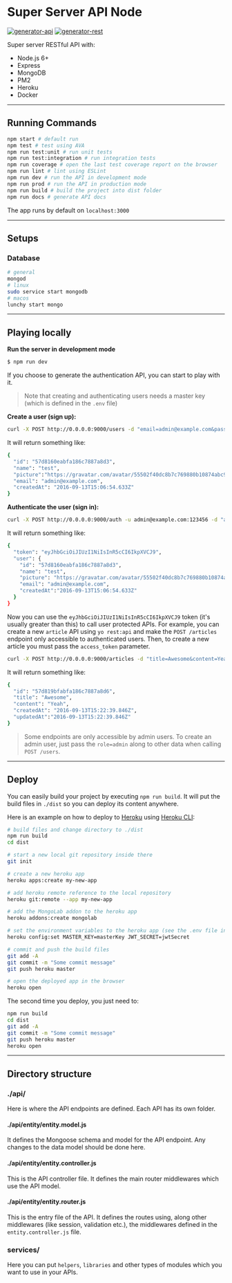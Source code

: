 # Super Server API Node

[![generator-api](https://img.shields.io/badge/built%20with-generator--api-green.svg)](https://github.com/ndelvalle/generator-api)
[![generator-rest](https://img.shields.io/badge/built%20with-generator--api-green.svg)](https://github.com/ndelvalle/generator-rest)

Super server RESTful API with:

- Node.js 6+
- Express
- MongoDB
- PM2
- Heroku
- Docker

--------------------------------------------------------------------------------

## Running Commands

```sh
npm start # default run
npm test # test using AVA
npm run test:unit # run unit tests
npm run test:integration # run integration tests
npm run coverage # open the last test coverage report on the browser
npm run lint # lint using ESLint
npm run dev # run the API in development mode
npm run prod # run the API in production mode
npm run build # build the project into dist folder
npm run docs # generate API docs
```

The app runs by default on `localhost:3000`

--------------------------------------------------------------------------------

## Setups

### Database

```sh
# general
mongod
# linux
sudo service start mongodb
# macos
lunchy start mongo
```

--------------------------------------------------------------------------------

## Playing locally

**Run the server in development mode**

```sh
$ npm run dev
```

If you choose to generate the authentication API, you can start to play with it.

> Note that creating and authenticating users needs a master key (which is defined in the `.env` file)

**Create a user (sign up):**

```sh
curl -X POST http://0.0.0.0:9000/users -d "email=admin@example.com&password=123456&access_token=MASTER_KEY_HERE"
```

It will return something like:

```sh
{
  "id": "57d8160eabfa186c7887a8d3",
  "name": "test",
  "picture":"https://gravatar.com/avatar/55502f40dc8b7c769880b10874abc9d0?d=identicon",
  "email": "admin@example.com",
  "createdAt": "2016-09-13T15:06:54.633Z"
}
```

**Authenticate the user (sign in):**

```sh
curl -X POST http://0.0.0.0:9000/auth -u admin@example.com:123456 -d "access_token=MASTER_KEY_HERE"
```

It will return something like:

```sh
{
  "token": "eyJhbGciOiJIUzI1NiIsInR5cCI6IkpXVCJ9",
  "user": {
    "id": "57d8160eabfa186c7887a8d3",
    "name": "test",
    "picture": "https://gravatar.com/avatar/55502f40dc8b7c769880b10874abc9d0?d=identicon",
    "email": "admin@example.com",
    "createdAt":"2016-09-13T15:06:54.633Z"
  }
}
```

Now you can use the `eyJhbGciOiJIUzI1NiIsInR5cCI6IkpXVCJ9` token (it's usually greater than this) to call user protected APIs. For example, you can create a new `article` API using `yo rest:api` and make the `POST /articles` endpoint only accessible to authenticated users. Then, to create a new article you must pass the `access_token` parameter.

```sh
curl -X POST http://0.0.0.0:9000/articles -d "title=Awesome&content=Yeah&access_token=eyJhbGciOiJIUzI1NiIsInR5cCI6IkpXVCJ9"
```

It will return something like:

```sh
{
  "id": "57d819bfabfa186c7887a8d6",
  "title": "Awesome",
  "content": "Yeah",
  "createdAt": "2016-09-13T15:22:39.846Z",
  "updatedAt":"2016-09-13T15:22:39.846Z"
}
```

> Some endpoints are only accessible by admin users. To create an admin user, just pass the `role=admin` along to other data when calling `POST /users`.

--------------------------------------------------------------------------------

## Deploy

You can easily build your project by executing `npm run build`. It will put the build files in `./dist` so you can deploy its content anywhere.

Here is an example on how to deploy to [Heroku](https://heroku.com) using [Heroku CLI](https://devcenter.heroku.com/articles/heroku-command-line):
```sh
# build files and change directory to ./dist
npm run build
cd dist

# start a new local git repository inside there
git init

# create a new heroku app
heroku apps:create my-new-app

# add heroku remote reference to the local repository
heroku git:remote --app my-new-app

# add the MongoLab addon to the heroku app
heroku addons:create mongolab

# set the environment variables to the heroku app (see the .env file in root directory)
heroku config:set MASTER_KEY=masterKey JWT_SECRET=jwtSecret

# commit and push the build files
git add -A
git commit -m "Some commit message"
git push heroku master

# open the deployed app in the browser
heroku open
```

The second time you deploy, you just need to:

```sh
npm run build
cd dist
git add -A
git commit -m "Some commit message"
git push heroku master
heroku open
```
--------------------------------------------------------------------------------

## Directory structure

### ./api/

Here is where the API endpoints are defined. Each API has its own folder.

#### ./api/entity/entity.model.js

It defines the Mongoose schema and model for the API endpoint. Any changes to the data model should be done here.

#### ./api/entity/entity.controller.js

This is the API controller file. It defines the main router middlewares which use the API model.

#### ./api/entity/entity.router.js

This is the entry file of the API. It defines the routes using, along other middlewares (like session, validation etc.), the middlewares defined in the `entity.controller.js` file.

### services/

Here you can put `helpers`, `libraries` and other types of modules which you want to use in your APIs.
